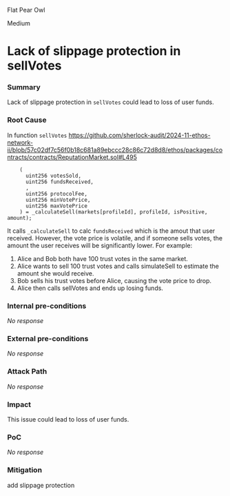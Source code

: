 Flat Pear Owl

Medium

# Lack of slippage protection in sellVotes

### Summary

Lack of slippage protection in `sellVotes` could lead to loss of user funds. 

### Root Cause

In function `sellVotes`
https://github.com/sherlock-audit/2024-11-ethos-network-ii/blob/57c02df7c56f0b18c681a89ebccc28c86c72d8d8/ethos/packages/contracts/contracts/ReputationMarket.sol#L495
```solidity
    (
      uint256 votesSold,
      uint256 fundsReceived,
      ,
      uint256 protocolFee,
      uint256 minVotePrice,
      uint256 maxVotePrice
    ) = _calculateSell(markets[profileId], profileId, isPositive, amount);
```
It calls `_calculateSell` to calc `fundsReceived` which is the amout that user received. 
However, the vote price is volatile, and if someone sells votes, the amount the user receives will be significantly lower.
For example:
1. Alice and Bob both have 100 trust votes in the same market.
2. Alice wants to sell 100 trust votes and calls simulateSell to estimate the amount she would receive.
3. Bob sells his trust votes before Alice, causing the vote price to drop.
4. Alice then calls sellVotes and ends up losing funds.

### Internal pre-conditions

_No response_

### External pre-conditions

_No response_

### Attack Path

_No response_

### Impact

This issue could lead to loss of user funds. 

### PoC

_No response_

### Mitigation

add slippage protection 